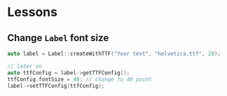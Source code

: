 # Lessons

## Change `Label` font size

```cpp
auto label = Label::createWithTTF("Your text", "helvetica.ttf", 28);

// later on
auto ttfConfig = label->getTTFConfig();
ttfConfig.fontSize = 40; // change to 40 point
label->setTTFConfig(ttfConfig);
```
